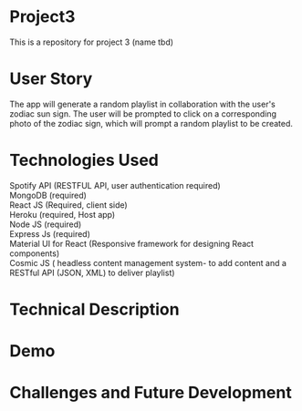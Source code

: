# Project3
This is a repository for project 3 (name tbd)<Br>
# User Story<br>
The app will generate a random playlist in collaboration with the user's zodiac sun sign. The user will be prompted to click on a corresponding photo of the zodiac sign, which will prompt a random playlist to be created.<br>

# Technologies Used
Spotify API (RESTFUL API, user authentication required)<Br>
	MongoDB (required)<Br>
	React JS  (Required, client side)<Br>
	Heroku (required, Host app)<br>
	Node JS (required)<Br>
	Express Js (required) <Br>
	Material UI for React (Responsive framework for designing React components)<Br>
	Cosmic JS  ( headless content management system- to add content and a RESTful API (JSON, XML) to deliver playlist)<br>


# Technical Description


# Demo


# Challenges and Future Development
